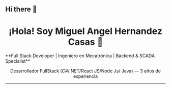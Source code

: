 ## Hi there 👋

<!-- Encabezado bonito -->
<h1 align="center">¡Hola! Soy Miguel Angel Hernandez Casas 👋</h1>
**Full Stack Developer | Ingeniero en Mecatrónica | Backend & SCADA Specialist**
<p align="center">
  Desarrollador FullStack (C#/.NET/React JS/Node Js/ Java) — 3 años de experiencia
</p>

---

<!--
**mahc1999/mahc1999** is a ✨ _special_ ✨ repository because its `README.md` (this file) appears on your GitHub profile.

Here are some ideas to get you started:

- 🔭 I’m currently working on ...
- 🌱 I’m currently learning ...
- 👯 I’m looking to collaborate on ...
- 🤔 I’m looking for help with ...
- 💬 Ask me about ...
- 📫 How to reach me: ...
- 😄 Pronouns: ...
- ⚡ Fun fact: ...
-->
